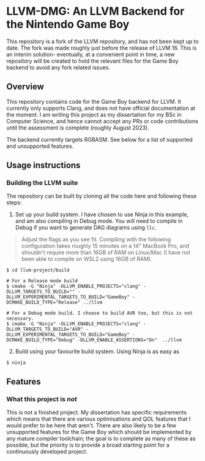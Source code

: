 # LLVM-DMG: An LLVM Backend for the Nintendo Game Boy

This repository is a fork of the LLVM repository, and has not been kept
up to date. The fork was made roughly just before the release of LLVM 16.
This is an interim solution- eventually, at a convenient point in time,
a new repository will be created to hold the relevant files for the Game Boy
backend to avoid any fork related issues.

## Overview
This repository contains code for the Game Boy backend for LLVM. It currently only
supports Clang, and does not have official documentation at the moment. I am
writing this project as my dissertation for my BSc in Computer Science, and hence
cannot accept any PRs or code contributions until the assessment is complete
(roughly August 2023).

The backend currently targets RGBASM. See below for a list of supported and unsupported features.

## Usage instructions
### Building the LLVM suite
The repository can be built by cloning all the code here and following these steps:

1. Set up your build system. I have chosen to use Ninja in this example, and am also compiling in Debug mode. You will need to compile in Debug if you want to generate DAG diagrams using `llc`.

> Adjust the flags as you see fit. Compiling with the following configuration takes roughly 15 minutes on a 14" MacBook Pro, and shouldn't require more than 16GB of RAM on Linux/Mac (I have not been able to compile on WSL2 using 16GB of RAM).

```
$ cd llvm-project/build

# For a Release mode build
$ cmake -G "Ninja" -DLLVM_ENABLE_PROJECTS="clang" -DLLVM_TARGETS_TO_BUILD="" -DLLVM_EXPERIMENTAL_TARGETS_TO_BUILD="GameBoy" -DCMAKE_BUILD_TYPE="Release" ../llvm

# For a Debug mode build. I choose to build AVR too, but this is not necessary.
$ cmake -G "Ninja" -DLLVM_ENABLE_PROJECTS="clang" -DLLVM_TARGETS_TO_BUILD="AVR" -DLLVM_EXPERIMENTAL_TARGETS_TO_BUILD="GameBoy" -DCMAKE_BUILD_TYPE="Debug" -DLLVM_ENABLE_ASSERTIONS="On"  ../llvm

```

2. Build using your favourite build system. Using Ninja is as easy as
```
$ ninja
```

## Features
### What this project is _not_
This is not a finished project. My dissertation has specific requirements which means that there are various optimisations and QOL features that I would prefer to be here that aren't. There are also likely to be a few unsupported features for the Game Boy which should be implemented by any mature compiler toolchain; the goal is to complete as many of these as possible, but the priority is to provide a broad starting point for a continuously developed project.